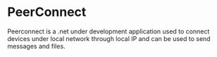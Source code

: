# PeerConnect
  Peerconnect is a .net under development application used to connect devices under local network through local IP and can be used
  to send messages and files.  
